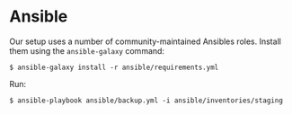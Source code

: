 # Ansible

Our setup uses a number of community-maintained Ansibles roles. Install them using the `ansible-galaxy` command:

```
$ ansible-galaxy install -r ansible/requirements.yml
```


Run:
```
$ ansible-playbook ansible/backup.yml -i ansible/inventories/staging
```
